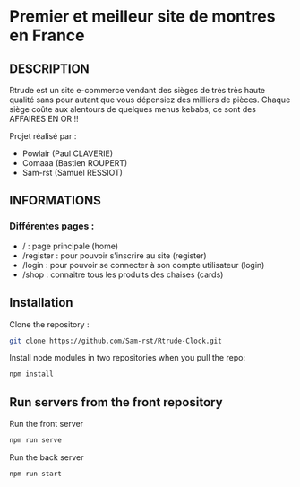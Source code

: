 # Premier et meilleur site de montres en France

## DESCRIPTION

Rtrude est un site e-commerce vendant des sièges de très très haute qualité sans pour autant que vous dépensiez des milliers de pièces. Chaque siège coûte aux alentours de quelques menus kebabs, ce sont des AFFAIRES EN OR !!

Projet réalisé par :
- Powlair (Paul CLAVERIE)
- Comaaa (Bastien ROUPERT)
- Sam-rst (Samuel RESSIOT)

## INFORMATIONS

### Différentes pages :
- / : page principale (home)
- /register : pour pouvoir s'inscrire au site (register)
- /login : pour pouvoir se connecter à son compte utilisateur (login)
- /shop : connaitre tous les produits des chaises (cards)

## Installation

Clone the repository :
```bash
git clone https://github.com/Sam-rst/Rtrude-Clock.git
```

Install node modules in two repositories when you pull the repo:
```bash
npm install
```

## Run servers from the front repository

Run the front server
```bash
npm run serve
```

Run the back server
```bash
npm run start
```